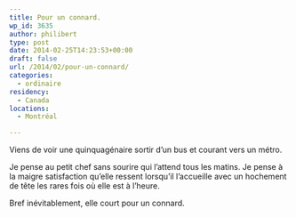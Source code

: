 ```yaml
---
title: Pour un connard.
wp_id: 3635
author: philibert
type: post
date: 2014-02-25T14:23:53+00:00
draft: false
url: /2014/02/pour-un-connard/
categories:
  - ordinaire
residency:
  - Canada
locations:
  - Montréal

---
```

Viens de voir une quinquagénaire sortir d&rsquo;un bus et courant vers un métro. 

Je pense au petit chef sans sourire qui l&rsquo;attend tous les matins. Je pense à la maigre satisfaction qu&rsquo;elle ressent lorsqu&rsquo;il l&rsquo;accueille avec un hochement de tête les rares fois où elle est à l&rsquo;heure.

Bref inévitablement, elle court pour un connard.